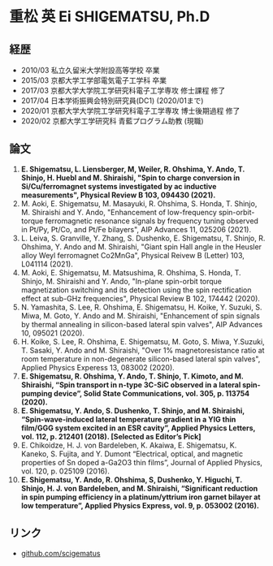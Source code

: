 # 重松 英 Ei SHIGEMATSU, Ph.D

## 経歴
- 2010/03 私立久留米大学附設高等学校 卒業
- 2015/03 京都大学工学部電気電子工学科 卒業
- 2017/03 京都大学大学院工学研究科電子工学専攻 修士課程 修了
- 2017/04 日本学術振興会特別研究員(DC1) (2020/01まで)
- 2020/01 京都大学大学院工学研究科電子工学専攻 博士後期過程 修了
- 2020/02 京都大学工学研究科 青藍プログラム助教 (現職)

## 論文
1. **E. Shigematsu, L. Liensberger, M, Weiler, R. Ohshima, Y. Ando, T. Shinjo, H. Huebl and M. Shiraishi, "Spin to charge conversion in Si/Cu/ferromagnet systems investigated by ac inductive measurements", Physical Review B 103, 094430 (2021).**
1. M. Aoki, E. Shigematsu, M. Masayuki, R. Ohshima, S. Honda, T. Shinjo, M. Shiraishi and Y. Ando, "Enhancement of low-frequency spin-orbit-torque ferromagnetic resonance signals by frequency tuning observed in Pt/Py, Pt/Co, and Pt/Fe bilayers", AIP Advances 11, 025206 (2021).
1. L. Leiva, S. Granville, Y. Zhang, S. Dushenko, E. Shigematsu, T. Shinjo, R. Ohshima, Y. Ando and M. Shiraishi, "Giant spin Hall angle in the Heusler alloy Weyl ferromagnet Co2MnGa", Physical Reivew B (Letter) 103, L041114 (2021).
1. M. Aoki, E. Shigematsu, M. Matsushima, R. Ohshima, S. Honda, T. Shinjo, M. Shiraishi and Y. Ando, "In-plane spin-orbit torque magnetization switching and its detection using the spin rectification effect at sub-GHz frequencies", Physical Review B 102, 174442 (2020).
1. N. Yamashita, S. Lee, R. Ohshima, E. Shigematsu, H. Koike, Y. Suzuki, S. Miwa, M. Goto, Y. Ando and M. Shiraishi, "Enhancement of spin signals by thermal annealing in silicon-based lateral spin valves", AIP Advances 10, 095021 (2020).
1. H. Koike, S. Lee, R. Ohshima, E. Shigematsu, M. Goto, S. Miwa, Y.Suzuki, T. Sasaki, Y. Ando and M. Shiraishi, "Over 1% magnetoresistance ratio at room temperature in non-degenerate silicon-based lateral spin valves", Applied Physics Experess 13, 083002 (2020).
1. **E. Shigematsu, R. Ohshima, Y. Ando, T. Shinjo, T. Kimoto, and M. Shiraishi, “Spin transport in n-type 3C-SiC observed in a lateral spin-pumping device”, Solid State Communications, vol. 305, p. 113754 (2020).**
1. **E. Shigematsu, Y. Ando, S. Dushenko, T. Shinjo, and M. Shiraishi, “Spin-wave-induced lateral temperature gradient in a YIG thin film/GGG system excited in an ESR cavity”, Applied Physics Letters, vol. 112, p. 212401 (2018). [Selected as Editor’s Pick]**
1. E. Chikoidze, H. J. von Bardeleben, K. Akaiwa, E. Shigematsu, K. Kaneko, S. Fujita, and Y. Dumont “Electrical, optical, and magnetic properties of Sn doped a-Ga2O3 thin films”, Journal of Applied Physics, vol. 120, p. 025109 (2016).
1. **E. Shigematsu, Y. Ando, R. Ohshima, S, Dushenko, Y. Higuchi, T. Shinjo, H. J. von Bardeleben, and M. Shiraishi, “Significant reduction in spin pumping efficiency in a platinum/yttrium iron garnet bilayer at low temperature”, Applied Physics Express, vol. 9, p. 053002 (2016).**

## リンク
- [github.com/scigematus](https://github.com/scigematus)